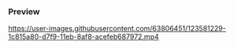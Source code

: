 ### Preview

https://user-images.githubusercontent.com/63806451/123581229-1c815a80-d7f9-11eb-8af8-acefeb687972.mp4
